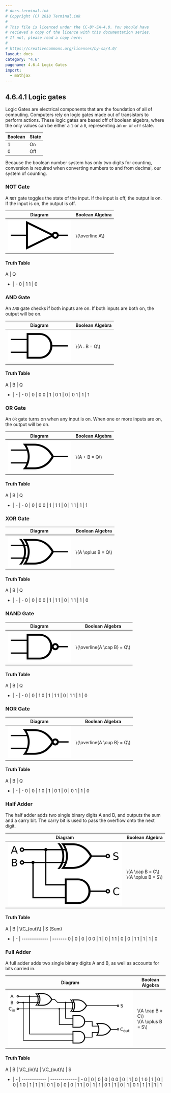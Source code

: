 ```yaml
---
# docs.terminal.ink
# Copyright (C) 2018 Terminal.ink
#
# This file is licenced under the CC-BY-SA-4.0. You should have
# recieved a copy of the licence with this documentation series.
# If not, please read a copy here:
#
# https://creativecommons.org/licenses/by-sa/4.0/
layout: docs
category: "4.6"
pagename: 4.6.4 Logic Gates
import:
  - mathjax
---
```


## 4.6.4.1 Logic gates
Logic Gates are electrical components that are the foundation of all of computing. Computers rely on logic gates made out of transistors to perform actions. These logic gates are based off of boolean algebra, where the only values can be either a `1` or a `0`, representing an `on` or `off` state.

Boolean | State
------- | -----
1       | On
0       | Off

Because the boolean number system has only two digits for counting, conversion is required when converting numbers to and from decimal, our system of counting.

### NOT Gate
A `NOT` gate toggles the state of the input.
If the input is off, the output is on.
If the input is on, the output is off.

Diagram                                         | Boolean Algebra
----------------------------------------------- | --------------------
![An image of a NOT gate](/assets/img/not.svg)  | \\(\\overline A\\)

#### Truth Table

A | Q
- | -
0 | 1
1 | 0

### AND Gate
An `AND` gate checks if both inputs are on.
If both inputs are both on, the output will be on.

Diagram                                         | Boolean Algebra
----------------------------------------------- | --------------------
![An image of an AND gate](/assets/img/and.svg) | \\(A . B = Q\\)

#### Truth Table

A | B | Q
- | - | -
0 | 0 | 0
0 | 1 | 0
1 | 0 | 0
1 | 1 | 1

### OR Gate
An `OR` gate turns on when any input is on.
When one or more inputs are on, the output will be on.

Diagram                                         | Boolean Algebra
----------------------------------------------- | --------------------
![An image of an OR gate](/assets/img/or.svg)   | \\(A + B = Q\\)

#### Truth Table

A | B | Q
- | - | -
0 | 0 | 0
0 | 1 | 1
1 | 0 | 1
1 | 1 | 1

### XOR Gate

Diagram                                         | Boolean Algebra
----------------------------------------------- | --------------------
![An image of an XOR gate](/assets/img/xor.svg) | \\(A \\oplus B = Q\\)

#### Truth Table

A | B | Q
- | - | -
0 | 0 | 0
0 | 1 | 1
1 | 0 | 1
1 | 1 | 0

### NAND Gate

Diagram                                           | Boolean Algebra
------------------------------------------------- | --------------------
![An image of an NAND gate](/assets/img/nand.svg) | \\(\\overline{A \\cap B} = Q\\)

#### Truth Table

A | B | Q
- | - | -
0 | 0 | 1
0 | 1 | 1
1 | 0 | 1
1 | 1 | 0

### NOR Gate

Diagram                                         | Boolean Algebra
----------------------------------------------- | --------------------
![An image of an NOR gate](/assets/img/nor.svg) | \\(\\overline{A \\cup B} = Q\\)

#### Truth Table

A | B | Q
- | - | -
0 | 0 | 1
0 | 1 | 0
1 | 0 | 0
1 | 1 | 0

### Half Adder
The half adder adds two single binary digits A and B, and outputs the sum and a carry bit.
The carry bit is used to pass the overflow onto the next digit.

Diagram                                                 | Boolean Algebra
------------------------------------------------------- | -------------------------------
![An image of an half adder](/assets/img/halfadder.svg) | \\(A \\cap B = C\\)<br>\\(A \\oplus B = S\\)

#### Truth Table

A | B | \\(C_{out}\\) | S (Sum)
- | - | ------------- | -------
0 | 0 | 0             | 0
0 | 1 | 0             | 1
1 | 0 | 0             | 1
1 | 1 | 1             | 0

### Full Adder
A full adder adds two single binary digits A and B, as well as accounts for bits carried in.

Diagram                                                 | Boolean Algebra
------------------------------------------------------- | -------------------------------
![An image of an full adder](/assets/img/fulladder.svg) | \\(A \\cap B = C\\)<br>\\(A \\oplus B = S\\)

#### Truth Table

A | B | \\(C_{in}\\) | \\(C_{out}\\) | S
- | - | ------------ | ------------- | -
0 | 0 | 0            | 0             | 0
0 | 0 | 1            | 0             | 1
0 | 1 | 0            | 0             | 1
0 | 1 | 1            | 1             | 0
1 | 0 | 0            | 0             | 1
1 | 0 | 1            | 1             | 0
1 | 1 | 0            | 1             | 0
1 | 1 | 1            | 1             | 1
